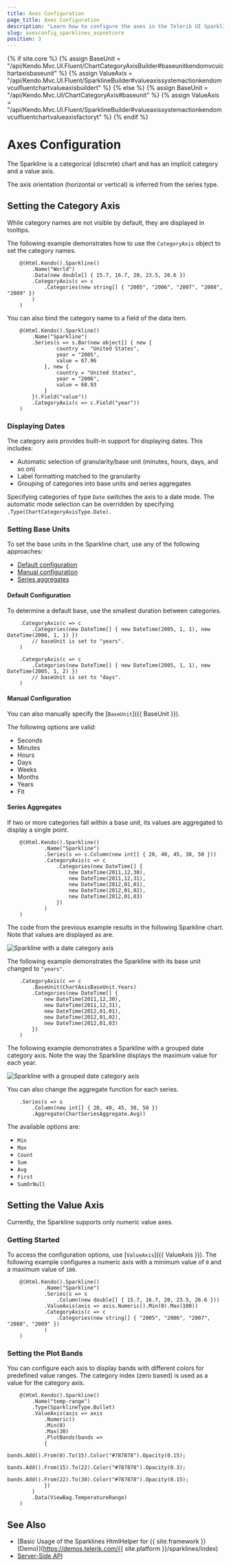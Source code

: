 ```yaml
---
title: Axes Configuration
page_title: Axes Configuration
description: "Learn how to configure the axes in the Telerik UI Sparkline component for {{ site.framework }}."
slug: axesconfig_sparklines_aspnetcore
position: 3
---
```

{% if site.core %}
    {% assign BaseUnit = "/api/Kendo.Mvc.UI.Fluent/ChartCategoryAxisBuilder#baseunitkendomvcuichartaxisbaseunit" %}
    {% assign ValueAxis = "/api/Kendo.Mvc.UI.Fluent/SparklineBuilder#valueaxissystemactionkendomvcuifluentchartvalueaxisbuildert" %}
{% else %}
    {% assign BaseUnit = "/api/Kendo.Mvc.UI/ChartCategoryAxis#baseunit" %}
    {% assign ValueAxis = "/api/Kendo.Mvc.UI.Fluent/SparklineBuilder#valueaxissystemactionkendomvcuifluentchartvalueaxisfactoryt" %}
{% endif %}

# Axes Configuration

The Sparkline is a categorical (discrete) chart and has an implicit category and a value axis.

The axis orientation (horizontal or vertical) is inferred from the series type.

## Setting the Category Axis

While category names are not visible by default, they are displayed in tooltips.

The following example demonstrates how to use the `CategoryAxis` object to set the category names.

```HtmlHelper
    @(Html.Kendo().Sparkline()
        .Name("World")
        .Data(new double[] { 15.7, 16.7, 20, 23.5, 26.6 })
        .CategoryAxis(c => c
            .Categories(new string[] { "2005", "2006", "2007", "2008", "2009" })
        )
    )
```

You can also bind the category name to a field of the data item.

```HtmlHelper
    @(Html.Kendo().Sparkline()
        .Name("Sparkline")
        .Series(s => s.Bar(new object[] { new {
                country =  "United States",
                year = "2005",
                value = 67.96
            }, new {
                country = "United States",
                year = "2006",
                value = 68.93
            }
        }).Field("value"))
        .CategoryAxis(c => c.Field("year"))
    )
```

### Displaying Dates

The category axis provides built-in support for displaying dates. This includes:

* Automatic selection of granularity/base unit (minutes, hours, days, and so on)
* Label formatting matched to the granularity
* Grouping of categories into base units and series aggregates

Specifying categories of type `Date` switches the axis to a date mode. The automatic mode selection can be overridden by specifying `.Type(ChartCategoryAxisType.Date)`.

### Setting Base Units

To set the base units in the Sparkline chart, use any of the following approaches:

* [Default configuration](#default-configuration)
* [Manual configuration](#manual-configuration)
* [Series aggregates](#series-aggregates)

#### Default Configuration

To determine a default base, use the smallest duration between categories.

```HtmlHelper
    .CategoryAxis(c => c
        .Categories(new DateTime[] { new DateTime(2005, 1, 1), new DateTime(2006, 1, 1) })
        // baseUnit is set to "years".
    )

    .CategoryAxis(c => c
        .Categories(new DateTime[] { new DateTime(2005, 1, 1), new DateTime(2005, 1, 2) })
        // baseUnit is set to "days".
    )
```

#### Manual Configuration

You can also manually specify the [`BaseUnit`]({{ BaseUnit }}).

The following options are valid:

* Seconds
* Minutes
* Hours
* Days
* Weeks
* Months
* Years
* Fit

#### Series Aggregates

If two or more categories fall within a base unit, its values are aggregated to display a single point.

```HtmlHelper
    @(Html.Kendo().Sparkline()
            .Name("Sparkline")
            .Series(s => s.Column(new int[] { 20, 40, 45, 30, 50 }))
            .CategoryAxis(c => c
                .Categories(new DateTime[] {
                    new DateTime(2011,12,30),
                    new DateTime(2011,12,31),
                    new DateTime(2012,01,01),
                    new DateTime(2012,01,02),
                    new DateTime(2012,01,03)
                })
            )
    )
```

The code from the previous example results in the following Sparkline chart. Note that values are displayed as are.

![Sparkline with a date category axis](images/sparkline-category-date-axis.png)

The following example demonstrates the Sparkline with its base unit changed to `"years"`.

```HtmlHelper
    .CategoryAxis(c => c
        .BaseUnit(ChartAxisBaseUnit.Years)
        .Categories(new DateTime[] {
            new DateTime(2011,12,30),
            new DateTime(2011,12,31),
            new DateTime(2012,01,01),
            new DateTime(2012,01,02),
            new DateTime(2012,01,03)
        })
    )
```

The following example demonstrates a Sparkline with a grouped date category axis. Note the way the Sparkline displays the maximum value for each year.

![Sparkline with a grouped date category axis](images/sparkline-category-date-axis-grouped.png)

You can also change the aggregate function for each series.

```HtmlHelper
    .Series(s => s
        .Column(new int[] { 20, 40, 45, 30, 50 })
        .Aggregate(ChartSeriesAggregate.Avg))
```

The available options are:

* `Min`
* `Max`
* `Count`
* `Sum`
* `Avg`
* `First`
* `SumOrNull`

## Setting the Value Axis

Currently, the Sparkline supports only numeric value axes.

### Getting Started

To access the configuration options, use [`ValueAxis`]({{ ValueAxis }}). The following example configures a numeric axis with a minimum value of `0` and a maximum value of `100`.

```HtmlHelper
    @(Html.Kendo().Sparkline()
            .Name("Sparkline")
            .Series(s => s
                .Column(new double[] { 15.7, 16.7, 20, 23.5, 26.6 }))
            .ValueAxis(axis => axis.Numeric().Min(0).Max(100))
            .CategoryAxis(c => c
                .Categories(new string[] { "2005", "2006", "2007", "2008", "2009" })
            )
    )
```

### Setting the Plot Bands

You can configure each axis to display bands with different colors for predefined value ranges. The category index (zero based) is used as a value for the category axis.

```HtmlHelper
    @(Html.Kendo().Sparkline()
        .Name("temp-range")
        .Type(SparklineType.Bullet)
        .ValueAxis(axis => axis
            .Numeric()
            .Min(0)
            .Max(30)
            .PlotBands(bands =>
            {
                bands.Add().From(0).To(15).Color("#787878").Opacity(0.15);
                bands.Add().From(15).To(22).Color("#787878").Opacity(0.3);
                bands.Add().From(22).To(30).Color("#787878").Opacity(0.15);
            })
        )
        .Data(ViewBag.TemperatureRange)
    )
```

## See Also

* [Basic Usage of the Sparklines HtmlHelper for {{ site.framework }} (Demo)](https://demos.telerik.com/{{ site.platform }}/sparklines/index)
* [Server-Side API](/api/sparkline)
